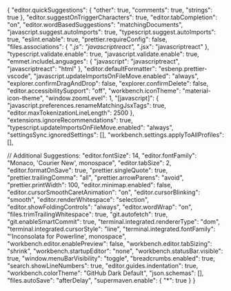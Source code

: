 {
  "editor.quickSuggestions": {
    "other": true,
    "comments": true,
    "strings": true
  },
  "editor.suggestOnTriggerCharacters": true,
  "editor.tabCompletion": "on",
  "editor.wordBasedSuggestions": "matchingDocuments",
  "javascript.suggest.autoImports": true,
  "typescript.suggest.autoImports": true,
  "eslint.enable": true,
  "prettier.requireConfig": false,
  "files.associations": {
    "*.js": "javascriptreact",
    "*.jsx": "javascriptreact"
  },
  "typescript.validate.enable": true,
  "javascript.validate.enable": true,
  "emmet.includeLanguages": {
    "javascript": "javascriptreact",
    "javascriptreact": "html"
  },
  "editor.defaultFormatter": "esbenp.prettier-vscode",
  "javascript.updateImportsOnFileMove.enabled": "always",
  "explorer.confirmDragAndDrop": false,
  "explorer.confirmDelete": false,
  "editor.accessibilitySupport": "off",
  "workbench.iconTheme": "material-icon-theme",
  "window.zoomLevel": 1,
  "[javascript]": {
    "javascript.preferences.renameMatchingJsxTags": true,
    "editor.maxTokenizationLineLength": 2500
  },
  "extensions.ignoreRecommendations": true,
  "typescript.updateImportsOnFileMove.enabled": "always",
  "settingsSync.ignoredSettings": [],
  "workbench.settings.applyToAllProfiles": [],

  // Additional Suggestions:
  "editor.fontSize": 14,
  "editor.fontFamily": "Monaco, 'Courier New', monospace",
  "editor.tabSize": 2,
  "editor.formatOnSave": true,
  "prettier.singleQuote": true,
  "prettier.trailingComma": "all",
  "prettier.arrowParens": "avoid",
  "prettier.printWidth": 100,
  "editor.minimap.enabled": false,
  "editor.cursorSmoothCaretAnimation": "on",
  "editor.cursorBlinking": "smooth",
  "editor.renderWhitespace": "selection",
  "editor.showFoldingControls": "always",
  "editor.wordWrap": "on",
  "files.trimTrailingWhitespace": true,
  "git.autofetch": true,
  "git.enableSmartCommit": true,
  "terminal.integrated.rendererType": "dom",
  "terminal.integrated.cursorStyle": "line",
  "terminal.integrated.fontFamily": "'Inconsolata for Powerline', monospace",
  "workbench.editor.enablePreview": false,
  "workbench.editor.tabSizing": "shrink",
  "workbench.startupEditor": "none",
  "workbench.statusBar.visible": true,
  "window.menuBarVisibility": "toggle",
  "breadcrumbs.enabled": true,
  "search.showLineNumbers": true,
  "editor.guides.indentation": true,
  "workbench.colorTheme": "GitHub Dark Default",
  "json.schemas": [],
  "files.autoSave": "afterDelay",
  "supermaven.enable": {
    "*": true
  }
}
